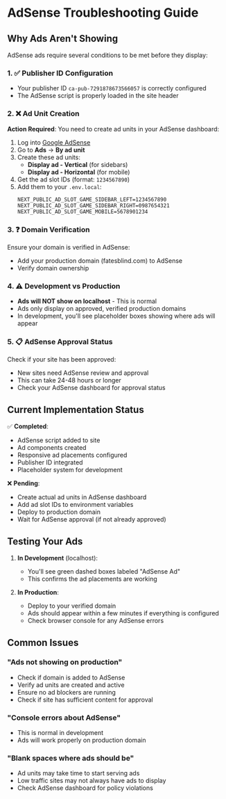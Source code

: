 # AdSense Troubleshooting Guide

## Why Ads Aren't Showing

AdSense ads require several conditions to be met before they display:

### 1. ✅ Publisher ID Configuration
- Your publisher ID `ca-pub-7291878673566057` is correctly configured
- The AdSense script is properly loaded in the site header

### 2. ❌ Ad Unit Creation
**Action Required**: You need to create ad units in your AdSense dashboard:

1. Log into [Google AdSense](https://www.google.com/adsense)
2. Go to **Ads** → **By ad unit**
3. Create these ad units:
   - **Display ad - Vertical** (for sidebars)
   - **Display ad - Horizontal** (for mobile)
4. Get the ad slot IDs (format: `1234567890`)
5. Add them to your `.env.local`:
   ```env
   NEXT_PUBLIC_AD_SLOT_GAME_SIDEBAR_LEFT=1234567890
   NEXT_PUBLIC_AD_SLOT_GAME_SIDEBAR_RIGHT=0987654321
   NEXT_PUBLIC_AD_SLOT_GAME_MOBILE=5678901234
   ```

### 3. ❓ Domain Verification
Ensure your domain is verified in AdSense:
- Add your production domain (fatesblind.com) to AdSense
- Verify domain ownership

### 4. ⚠️ Development vs Production
- **Ads will NOT show on localhost** - This is normal
- Ads only display on approved, verified production domains
- In development, you'll see placeholder boxes showing where ads will appear

### 5. 📋 AdSense Approval Status
Check if your site has been approved:
- New sites need AdSense review and approval
- This can take 24-48 hours or longer
- Check your AdSense dashboard for approval status

## Current Implementation Status

✅ **Completed**:
- AdSense script added to site
- Ad components created
- Responsive ad placements configured
- Publisher ID integrated
- Placeholder system for development

❌ **Pending**:
- Create actual ad units in AdSense dashboard
- Add ad slot IDs to environment variables
- Deploy to production domain
- Wait for AdSense approval (if not already approved)

## Testing Your Ads

1. **In Development** (localhost):
   - You'll see green dashed boxes labeled "AdSense Ad"
   - This confirms the ad placements are working

2. **In Production**:
   - Deploy to your verified domain
   - Ads should appear within a few minutes if everything is configured
   - Check browser console for any AdSense errors

## Common Issues

### "Ads not showing on production"
- Check if domain is added to AdSense
- Verify ad units are created and active
- Ensure no ad blockers are running
- Check if site has sufficient content for approval

### "Console errors about AdSense"
- This is normal in development
- Ads will work properly on production domain

### "Blank spaces where ads should be"
- Ad units may take time to start serving ads
- Low traffic sites may not always have ads to display
- Check AdSense dashboard for policy violations
